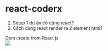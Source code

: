 # react-coderx
1. Setup 1 dự án có dùng react?
2. Cách dùng react render ra 2 element html?
 <div class="someClass"> Dom create from React js</div>
 <img src="http://lorempixel.com/400/200" />